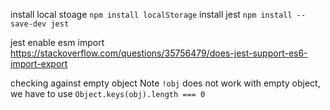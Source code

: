 install local stoage
`npm install localStorage`
install jest
`npm install --save-dev jest`


jest enable esm import
https://stackoverflow.com/questions/35756479/does-jest-support-es6-import-export


checking against empty object
Note `!obj` does not work with empty object, we have to use `Object.keys(obj).length === 0`